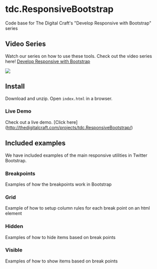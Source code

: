 # tdc.ResponsiveBootstrap
Code base for The Digital Craft's "Develop Responsive with Bootstrap" series

## Video Series
Watch our series on how to use these tools. Check out the video series here! [Develop Responsive with Bootstrap](https://www.youtube.com/playlist?list=PLAkMqlQoeMejz6QaEsNAfs2MM1K4QLXZH)

<a target="_blank" href="https://www.youtube.com/playlist?list=PLAkMqlQoeMejz6QaEsNAfs2MM1K4QLXZH"><img src="http://thedigitalcraft.com/projects/tdc.ResponsiveBootstrap/cover.jpg"></a>

## Install
Download and unzip.  Open ```index.html``` in a browser.

### Live Demo
Check out a live demo.  [Click here] (http://thedigitalcraft.com/projects/tdc.ResponsiveBootstrap/)

## Included examples
We have included examples of the main responsive utilities in Twitter Bootstrap.

### Breakpoints
Examples of how the breakpoints work in Bootstrap

### Grid
Example of how to setup column rules for each break point on an html element

### Hidden
Examples of how to hide items based on break points

### Visible
Examples of how to show items based on break points
